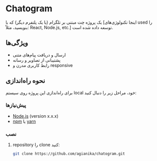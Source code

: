 # Chatogram

یک پروژه چت مبتنی بر تلگرام (یا یک پلتفرم دیگر) که با [اینجا تکنولوژی‌های used را بنویسید، مثلاً: React, Node.js, etc.] توسعه داده شده است.

## ویژگی‌ها

- ارسال و دریافت پیام‌های متنی
- پشتیبانی از تصاویر و رسانه
- رابط کاربری مدرن و responsive

## نحوه راه‌اندازی

برای راه‌اندازی این پروژه روی سیستم local خود، مراحل زیر را دنبال کنید:

### پیش‌نیازها

- [Node.js](https://nodejs.org/) (version x.x.x)
- [npm](https://www.npmjs.com/) یا [yarn](https://yarnpkg.com/)

### نصب

1. repository را clone کنید:
   ```bash
   git clone https://github.com/agianika/chatogram.git
